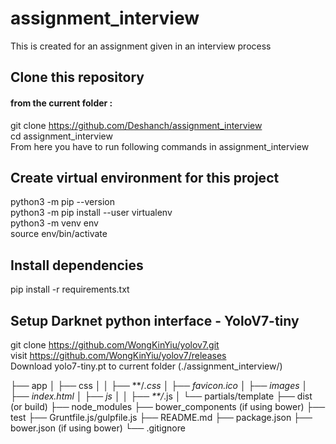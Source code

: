 # assignment_interview
This is created for an assignment given in an interview process


## Clone this repository 
#### from the current folder :
git clone https://github.com/Deshanch/assignment_interview \
cd assignment_interview \
From here you have to run following commands in assignment_interview 

## Create virtual environment for this project
python3 -m pip --version \
python3 -m pip install --user virtualenv \
python3 -m venv env \
source env/bin/activate

## Install dependencies
pip install -r requirements.txt

## Setup Darknet python interface - YoloV7-tiny
git clone https://github.com/WongKinYiu/yolov7.git \
visit https://github.com/WongKinYiu/yolov7/releases \
Download yolo7-tiny.pt to current folder (./assignment_interview/)

├── app
│   ├── css
│   │   ├── **/*.css
│   ├── favicon.ico
│   ├── images
│   ├── index.html
│   ├── js
│   │   ├── **/*.js
│   └── partials/template
├── dist (or build)
├── node_modules
├── bower_components (if using bower)
├── test
├── Gruntfile.js/gulpfile.js
├── README.md
├── package.json
├── bower.json (if using bower)
└── .gitignore
